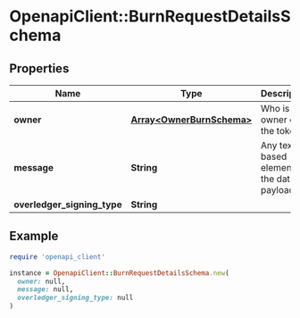 # OpenapiClient::BurnRequestDetailsSchema

## Properties

| Name | Type | Description | Notes |
| ---- | ---- | ----------- | ----- |
| **owner** | [**Array&lt;OwnerBurnSchema&gt;**](OwnerBurnSchema.md) | Who is the owner of the tokens | [optional] |
| **message** | **String** | Any text-based element of the data payload | [optional] |
| **overledger_signing_type** | **String** |  | [optional] |

## Example

```ruby
require 'openapi_client'

instance = OpenapiClient::BurnRequestDetailsSchema.new(
  owner: null,
  message: null,
  overledger_signing_type: null
)
```

